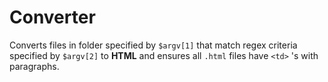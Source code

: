 # Converter

Converts files in folder specified by `$argv[1]` that match regex criteria specified by `$argv[2]` to **HTML** and ensures all `.html` files have `<td>` 's with paragraphs.
